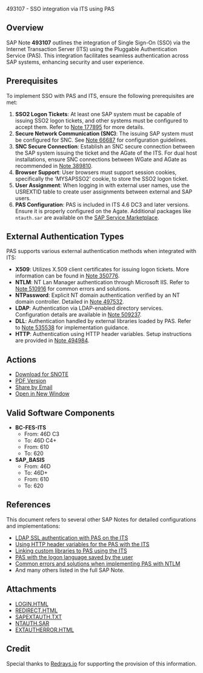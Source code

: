 493107 - SSO integration via ITS using PAS

## Overview

SAP Note **493107** outlines the integration of Single Sign-On (SSO) via the Internet Transaction Server (ITS) using the Pluggable Authentication Service (PAS). This integration facilitates seamless authentication across SAP systems, enhancing security and user experience.

## Prerequisites

To implement SSO with PAS and ITS, ensure the following prerequisites are met:

1. **SSO2 Logon Tickets**: At least one SAP system must be capable of issuing SSO2 logon tickets, and other systems must be configured to accept them. Refer to [Note 177895](https://me.sap.com/notes/177895) for more details.
2. **Secure Network Communication (SNC)**: The issuing SAP system must be configured for SNC. See [Note 66687](https://me.sap.com/notes/66687) for configuration guidelines.
3. **SNC Secure Connection**: Establish an SNC secure connection between the SAP system issuing the ticket and the AGate of the ITS. For dual host installations, ensure SNC connections between WGate and AGate as recommended in [Note 389810](https://me.sap.com/notes/389810).
4. **Browser Support**: User browsers must support session cookies, specifically the 'MYSAPSSO2' cookie, to store the SSO2 logon ticket.
5. **User Assignment**: When logging in with external user names, use the USREXTID table to create user assignments between external and SAP users.
6. **PAS Configuration**: PAS is included in ITS 4.6 DC3 and later versions. Ensure it is properly configured on the Agate. Additional packages like `ntauth.sar` are available on the [SAP Service Marketplace](http://service.sap.com/patches).

## External Authentication Types

PAS supports various external authentication methods when integrated with ITS:

- **X509**: Utilizes X.509 client certificates for issuing logon tickets. More information can be found in [Note 350776](https://me.sap.com/notes/350776).
- **NTLM**: NT Lan Manager authentication through Microsoft IIS. Refer to [Note 510916](https://me.sap.com/notes/510916) for common errors and solutions.
- **NTPassword**: Explicit NT domain authentication verified by an NT domain controller. Detailed in [Note 497532](https://me.sap.com/notes/497532).
- **LDAP**: Authentication via LDAP-enabled directory services. Configuration details are available in [Note 509237](https://me.sap.com/notes/509237).
- **DLL**: Authentication handled by external libraries loaded by PAS. Refer to [Note 535538](https://me.sap.com/notes/535538) for implementation guidance.
- **HTTP**: Authentication using HTTP header variables. Setup instructions are provided in [Note 494984](https://me.sap.com/notes/494984).

## Actions

- [Download for SNOTE](https://notesdownloads.sap.com/note/0040000015166142017)
- [PDF Version](https://userapps.support.sap.com/sap/support/sfm/notes/print/0000493107?language=en-US&token=66F3953EE6596DE6F7F975D5427E614C)
- [Share by Email](mailto:?subject=SAP%20Note%20493107%20-%20SSO%20integration%20via%20ITS%20using%20PAS&body=Check%20out%20this%20SAP%20Note%20https://me.sap.com/notes/493107)
- [Open in New Window](https://me.sap.com/notes/493107)

## Valid Software Components

- **BC-FES-ITS**
  - From: 46D C3
  - To: 46D C4+
  - From: 610
  - To: 620
- **SAP_BASIS**
  - From: 46D
  - To: 46D+
  - From: 610
  - To: 620

## References

This document refers to several other SAP Notes for detailed configurations and implementations:

- [LDAP SSL authentication with PAS on the ITS](https://me.sap.com/notes/734484)
- [Using HTTP header variables for the PAS with the ITS](https://me.sap.com/notes/654544)
- [Linking custom libraries to PAS using the ITS](https://me.sap.com/notes/535538)
- [PAS with the logon language saved by the user](https://me.sap.com/notes/528530)
- [Common errors and solutions when implementing PAS with NTLM](https://me.sap.com/notes/510916)
- And many others listed in the full SAP Note.

## Attachments

- [LOGIN.HTML](https://userapps.support.sap.com/sap/support/sapnotes/public/services/attachment.htm?iv_key=011000358700000665752002&iv_version=0024&iv_guid=C3D0841095515D4494479F058DF1A14E)
- [REDIRECT.HTML](https://userapps.support.sap.com/sap/support/sapnotes/public/services/attachment.htm?iv_key=011000358700000665752002&iv_version=0024&iv_guid=D3E3C19847AFDB4381D795C2F79672A4)
- [SAPEXTAUTH.TXT](https://userapps.support.sap.com/sap/support/sapnotes/public/services/attachment.htm?iv_key=011000358700000665752002&iv_version=0024&iv_guid=ABC36BFA42DF6D479C63C7A31333DB81)
- [NTAUTH.SAR](https://userapps.support.sap.com/sap/support/sapnotes/public/services/attachment.htm?iv_key=011000358700000665752002&iv_version=0024&iv_guid=E1ABFFD55956FD4FBD30D33962854B8E)
- [EXTAUTHERROR.HTML](https://userapps.support.sap.com/sap/support/sapnotes/public/services/attachment.htm?iv_key=011000358700000665752002&iv_version=0024&iv_guid=7990EDF8A97F9C4BA6D9149ABCDC6482)

## Credit

Special thanks to [Redrays.io](https://redrays.io) for supporting the provision of this information.
